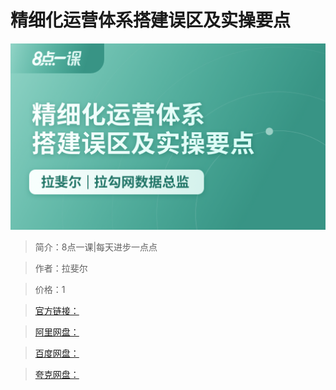 # 精细化运营体系搭建误区及实操要点

![img](../../assets/CioPOWD5XCaAHWm-AAKFGcCVJQc947.png)

> 简介：8点一课|每天进步一点点

> 作者：拉斐尔

> 价格：1

> [官方链接：]()

> [阿里网盘：]()

> [百度网盘：]()

> [夸克网盘：]()

